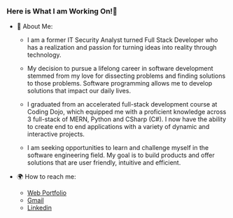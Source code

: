 ### Here is What I am Working On!👋

- :information_desk_person: About Me:

  - I am a former IT Security Analyst turned Full Stack Developer who has a realization and passion for turning ideas into reality through technology. 
		
  - My decision to pursue a lifelong career in software development stemmed from my love for dissecting problems and finding solutions to those problems. Software programming allows me to develop solutions that impact our daily lives. 

  - I graduated from an accelerated full-stack development course at Coding Dojo, which equipped me with a proficient knowledge across 3 full-stack of MERN, Python and CSharp (C#). I now have the ability to create end to end applications with a variety of dynamic and interactive projects. 

  - I am seeking opportunities to learn and challenge myself in the software engineering field. My goal is to build products and offer solutions that are user friendly, intuitive and efficient.



- :earth_africa: How to reach me:
  - [Web Portfolio](https://devjimmylam.github.io/)
  - [Gmail](dev.jimmylam@gmail.com)
  - [Linkedin](https://www.linkedin.com/in/devjimmylam/)

<!--
**devJimmyLam/devJimmyLam** is a ✨ _special_ ✨ repository because its `README.md` (this file) appears on your GitHub profile.



